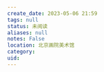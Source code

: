 ```yaml
---
create_date: 2023-05-06 21:59
tags: null
status: 未阅读 
aliases: null
notes: False
location: 北京画院美术馆
category: 
uid: 
---
```



